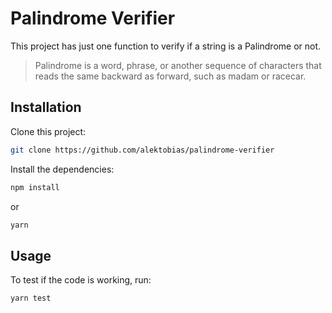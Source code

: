 # Palindrome Verifier

This project has just one function to verify if a string is a Palindrome or not.

>  Palindrome is a word, phrase, or another sequence of characters that reads the same backward as forward, such as madam or racecar.

## Installation

Clone this project:

```bash
git clone https://github.com/alektobias/palindrome-verifier
```

Install the dependencies: 

```bash
npm install
```
or
```bash
yarn 
```

## Usage

To test if the code is working, run:

```bash
yarn test
```







